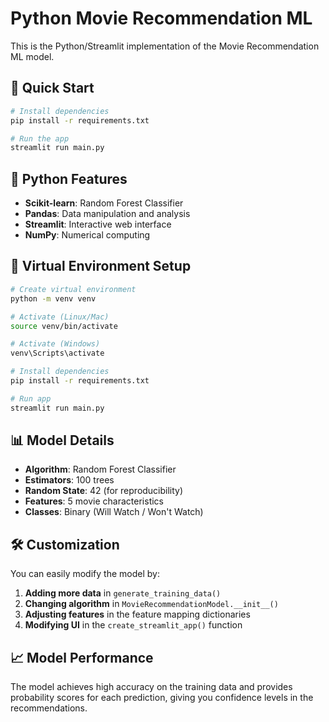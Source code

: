 # Python Movie Recommendation ML

This is the Python/Streamlit implementation of the Movie Recommendation ML model.

## 🚀 Quick Start

```bash
# Install dependencies
pip install -r requirements.txt

# Run the app
streamlit run main.py
```

## 🐍 Python Features

- **Scikit-learn**: Random Forest Classifier
- **Pandas**: Data manipulation and analysis  
- **Streamlit**: Interactive web interface
- **NumPy**: Numerical computing

## 🔧 Virtual Environment Setup

```bash
# Create virtual environment
python -m venv venv

# Activate (Linux/Mac)
source venv/bin/activate

# Activate (Windows)
venv\Scripts\activate

# Install dependencies
pip install -r requirements.txt

# Run app
streamlit run main.py
```

## 📊 Model Details

- **Algorithm**: Random Forest Classifier
- **Estimators**: 100 trees
- **Random State**: 42 (for reproducibility)
- **Features**: 5 movie characteristics
- **Classes**: Binary (Will Watch / Won't Watch)

## 🛠 Customization

You can easily modify the model by:

1. **Adding more data** in `generate_training_data()`
2. **Changing algorithm** in `MovieRecommendationModel.__init__()`
3. **Adjusting features** in the feature mapping dictionaries
4. **Modifying UI** in the `create_streamlit_app()` function

## 📈 Model Performance

The model achieves high accuracy on the training data and provides probability scores for each prediction, giving you confidence levels in the recommendations.
